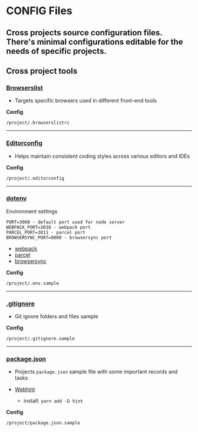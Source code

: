 # CONFIG Files
Cross projects source configuration files.
There's minimal configurations editable for the needs of specific projects.
---
## Cross project tools

### [Browserslist](https://github.com/browserslist/browserslist)
- Targets specific browsers used in different front-end tools

**Config**

    /project/.browserslistrc
---
### [Editorconfig](https://editorconfig.org/)
- Helps maintain consistent coding styles across various editors and IDEs

**Config**

    /project/.editorconfig
---
### [dotenv](https://www.npmjs.com/package/dotenv)
Environment settings

    PORT=3000 - default port used for node server
    WEBPACK_PORT=3010 - webpack port
    PARCEL_PORT=3011 - parcel port
    BROWSERSYNC_PORT=8000 - browsersync port

- [webpack](https://webpack.js.org)
- [parcel](https://parceljs.org)
- [browsersync](https://www.browsersync.io)

**Config**

    /project/.env.sample
---
### [.gitignore](https://git-scm.com/docs/gitignore)
- Git ignore folders and files sample

**Config**

    /project/.gitignore.sample
---
### [package.json](https://npm.github.io/using-pkgs-docs/package-json/the-package-json-file.html)
- Projects `package.json` sample file with some important records and tasks

- [Webhint](https://webhint.io)
    - install: `yarn add -D hint`

**Config**

    /project/package.json.sample
